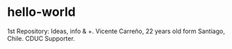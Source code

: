 # hello-world
1st Repository: Ideas, info &amp; +.
Vicente Carreño, 22 years old form Santiago, Chile. CDUC Supporter.
